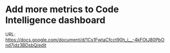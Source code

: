 # Add more metrics to Code Intelligence dashboard

URL: https://docs.google.com/document/d/1Cs1FwtaCfcct90h_i__-4kFOtJ80PbOnd7jdz3BDsbQ/edit
